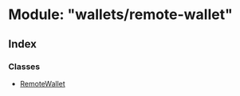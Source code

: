 # Module: "wallets/remote-wallet"

## Index

### Classes

* [RemoteWallet](../classes/_wallets_remote_wallet_.remotewallet.md)
